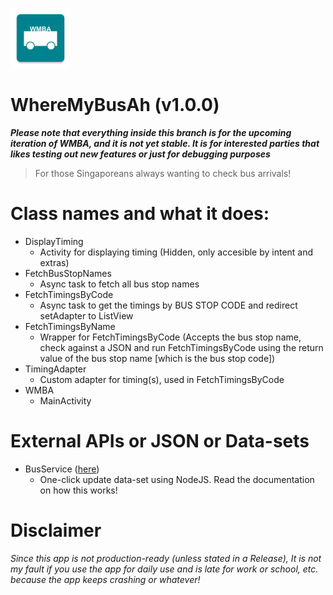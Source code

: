 ![icon](https://github.com/lwreaper/WhereMyBusAh/blob/master/app/src/main/res/mipmap-xhdpi/ic_launcher.png "Icon")

# WhereMyBusAh (v1.0.0)
__*Please note that everything inside this branch is for the upcoming iteration of WMBA, and it is not yet stable. It is for interested parties that likes testing out new features or just for debugging purposes*__
> For those Singaporeans always wanting to check bus arrivals!

# Class names and what it does:
- DisplayTiming
    -   Activity for displaying timing (Hidden, only accesible by intent and extras)
- FetchBusStopNames
    -   Async task to fetch all bus stop names
- FetchTimingsByCode
    -   Async task to get the timings by BUS STOP CODE and redirect setAdapter to ListView
- FetchTimingsByName
    -   Wrapper for FetchTimingsByCode (Accepts the bus stop name, check against a JSON and run FetchTimingsByCode using the return value of the bus stop name [which is the bus stop code])
- TimingAdapter
    -   Custom adapter for timing(s), used in FetchTimingsByCode
- WMBA
    -   MainActivity

# External APIs or JSON or Data-sets
-   BusService ([here](https://github.com/nabilcreates/BusService/))
    -   One-click update data-set using NodeJS. Read the documentation on how this works!
# Disclaimer
*Since this app is not production-ready (unless stated in a Release), It is not my fault if you use the app for daily use and is late for work or school, etc. because the app keeps crashing or whatever!*